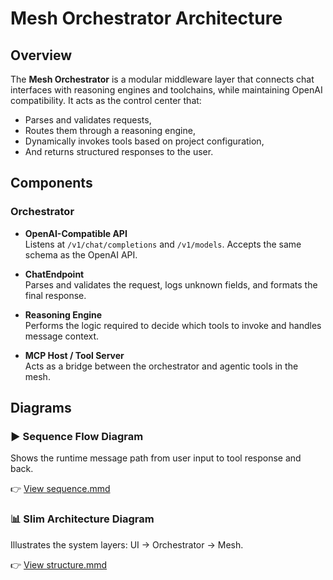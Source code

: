 # Mesh Orchestrator Architecture

## Overview

The **Mesh Orchestrator** is a modular middleware layer that connects chat interfaces with reasoning engines and toolchains, while maintaining OpenAI compatibility. It acts as the control center that:

- Parses and validates requests,
- Routes them through a reasoning engine,
- Dynamically invokes tools based on project configuration,
- And returns structured responses to the user.

## Components

### Orchestrator

- **OpenAI-Compatible API**  
  Listens at `/v1/chat/completions` and `/v1/models`. Accepts the same schema as the OpenAI API.

- **ChatEndpoint**  
  Parses and validates the request, logs unknown fields, and formats the final response.

- **Reasoning Engine**  
  Performs the logic required to decide which tools to invoke and handles message context.

- **MCP Host / Tool Server**  
  Acts as a bridge between the orchestrator and agentic tools in the mesh.

## Diagrams

### ▶️ Sequence Flow Diagram  

Shows the runtime message path from user input to tool response and back.

👉 [View sequence.mmd](./sequence.mmd)

### 📊 Slim Architecture Diagram  

Illustrates the system layers: UI → Orchestrator → Mesh.

👉 [View structure.mmd](./structure.mmd)
